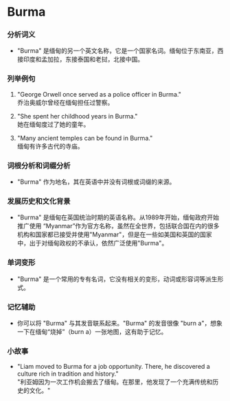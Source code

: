 # Burma

### 分析词义

  

*   "Burma" 是缅甸的另一个英文名称，它是一个国家名词。缅甸位于东南亚，西接印度和孟加拉，东接泰国和老挝，北接中国。

  

### 列举例句

  

1.  "George Orwell once served as a police officer in Burma."  
    乔治奥威尔曾经在缅甸担任过警察。
    
      
    
2.  "She spent her childhood years in Burma."  
    她在缅甸度过了她的童年。
    
      
    
3.  "Many ancient temples can be found in Burma."  
    缅甸有许多古代的寺庙。
    
      
    

  

### 词根分析和词缀分析

  

*   "Burma" 作为地名，其在英语中并没有词根或词缀的来源。

  

### 发展历史和文化背景

  

*   "Burma" 是缅甸在英国统治时期的英语名称。从1989年开始，缅甸政府开始推广使用 “Myanmar”作为官方名称，虽然在全世界，包括联合国在内的很多机构和国家都已接受并使用"Myanmar"，但是在一些如美国和英国的国家中，出于对缅甸政权的不承认，依然广泛使用"Burma"。

  

### 单词变形

  

*   "Burma" 是一个常用的专有名词，它没有相关的变形，动词或形容词等派生形式。

  

### 记忆辅助

  

*   你可以将 "Burma" 与其发音联系起来。"Burma" 的发音很像 "burn a"，想象一下在缅甸“烧掉”（burn a）一张地图，这有助于记忆。

  

### 小故事

  

*   "Liam moved to Burma for a job opportunity. There, he discovered a culture rich in tradition and history."  
    "利亚姆因为一次工作机会搬去了缅甸。在那里，他发现了一个充满传统和历史的文化。"
